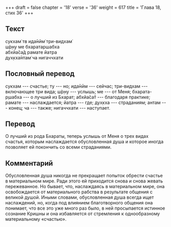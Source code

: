 +++
draft = false
chapter = '18'
verse = '36'
weight = 617
title = 'Глава 18, стих 36'
+++
## Текст

сукхам̇ тв ида̄нӣм̇ три-видхам̇  
ш́р̣н̣у ме бхаратаршабха  
абхйа̄са̄д рамате йатра  
дух̣кха̄нтам̇ ча нигаччхати

## Пословный перевод

сукхам --- счастье; ту --- но; ида̄нӣм --- сейчас; три-видхам ---
включающее три вида; ш́р̣н̣у --- услышь; ме --- от Меня; бхарата-р̣шабха ---
о лучший из Бхарат; абхйа̄са̄т --- благодаря практике; рамате ---
наслаждается; йатра --- где; дух̣кха --- страданиям; антам --- конец; ча
--- также; нигаччхати --- наступает.

## Перевод

О лучший из рода Бхараты, теперь услышь от Меня о трех видах счастья,
которым наслаждается обусловленная душа и которое иногда позволяет ей
покончить со всеми страданиями.

## Комментарий

Обусловленная душа никогда не прекращает попыток обрести счастье в
материальном мире. Ради этого ей приходится снова и снова жевать
пережеванное. Но бывает, что, наслаждаясь в материальном мире, она
освобождается от материального рабства в результате общения с великой
душой. Иными словами, обусловленная душа всегда ищет наслаждений, но,
когда под влиянием благотворного общения она понимает, что все это уже
много раз было, в ней просыпается истинное сознание Кришны и она
избавляется от стремления к однообразному материальному «счастью».
